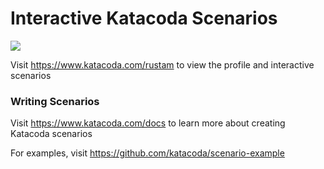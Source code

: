 # Interactive Katacoda Scenarios

[![](http://shields.katacoda.com/katacoda/rustam/count.svg)](https://www.katacoda.com/rustam "Get your profile on Katacoda.com")

Visit https://www.katacoda.com/rustam to view the profile and interactive scenarios

### Writing Scenarios
Visit https://www.katacoda.com/docs to learn more about creating Katacoda scenarios

For examples, visit https://github.com/katacoda/scenario-example
